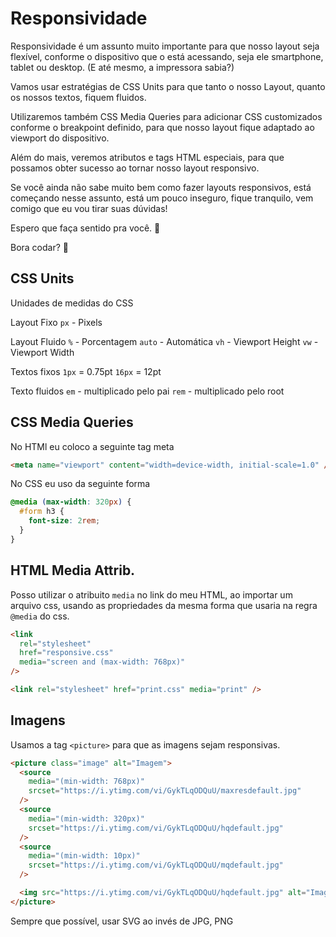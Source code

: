 # Responsividade

Responsividade é um assunto muito importante para que nosso layout seja flexível, conforme o dispositivo que o está acessando, seja ele smartphone, tablet ou desktop. (E até mesmo, a impressora sabia?)

Vamos usar estratégias de CSS Units para que tanto o nosso Layout, quanto os nossos textos, fiquem fluidos.

Utilizaremos também CSS Media Queries para adicionar CSS customizados conforme o breakpoint definido, para que nosso layout fique adaptado ao viewport do dispositivo.

Além do mais, veremos atributos e tags HTML especiais, para que possamos obter sucesso ao tornar nosso layout responsivo.

Se você ainda não sabe muito bem como fazer layouts responsivos, está começando nesse assunto, está um pouco inseguro, fique tranquilo, vem comigo que eu vou tirar suas dúvidas!

Espero que faça sentido pra você. 🥰

Bora codar? 🚀

## CSS Units

Unidades de medidas do CSS

Layout Fixo
`px` - Pixels

Layout Fluido
`%` - Porcentagem
`auto` - Automática
`vh` - Viewport Height
`vw` - Viewport Width

Textos fixos
`1px` = 0.75pt
`16px` = 12pt

Texto fluidos
`em` - multiplicado pelo pai
`rem` - multiplicado pelo root

## CSS Media Queries

No HTMl eu coloco a seguinte tag meta

```html
<meta name="viewport" content="width=device-width, initial-scale=1.0" />
```

No CSS eu uso da seguinte forma

```css
@media (max-width: 320px) {
  #form h3 {
    font-size: 2rem;
  }
}
```

## HTML Media Attrib.

Posso utilizar o atribuito `media` no link do meu HTML, ao importar um arquivo css, usando as propriedades da mesma forma que usaria na regra `@media` do css.

```html
<link
  rel="stylesheet"
  href="responsive.css"
  media="screen and (max-width: 768px)"
/>

<link rel="stylesheet" href="print.css" media="print" />
```

## Imagens

Usamos a tag `<picture>` para que as imagens sejam responsivas.

```html
<picture class="image" alt="Imagem">
  <source
    media="(min-width: 768px)"
    srcset="https://i.ytimg.com/vi/GykTLqODQuU/maxresdefault.jpg"
  />
  <source
    media="(min-width: 320px)"
    srcset="https://i.ytimg.com/vi/GykTLqODQuU/hqdefault.jpg"
  />
  <source
    media="(min-width: 10px)"
    srcset="https://i.ytimg.com/vi/GykTLqODQuU/mqdefault.jpg"
  />

  <img src="https://i.ytimg.com/vi/GykTLqODQuU/hqdefault.jpg" alt="Imagem" />
</picture>
```

Sempre que possível, usar SVG ao invés de JPG, PNG
